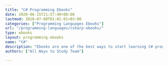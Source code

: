 ```yaml
---
title: "C# Programming Ebooks"
date: 2020-06-15T21:57:40+08:00
lastmod: 2020-07-08T01:01:01+03:00
categories: ["Programming Languages Ebooks"]
url: "/programming-languages/csharp-ebooks/"
type: ebooks
layout: programming-ebooks
name: "C#"
description: "Ebooks are one of the best ways to start learning C# programming, being eco-friendly, widely available, rich in content, mobile and in cases free played an important role to be in our top suggestions."
authors: ["All Ways to Study Team"]

---
```


